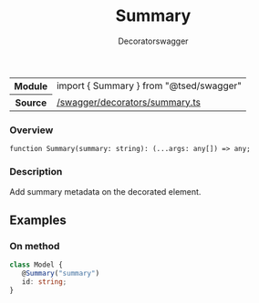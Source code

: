 
<header class="symbol-info-header"><h1 id="summary">Summary</h1><label class="symbol-info-type-label decorator">Decorator</label><label class="api-type-label swagger" title="swagger">swagger</label></header>
<!-- summary -->
<section class="symbol-info"><table class="is-full-width"><tbody><tr><th>Module</th><td><div class="lang-typescript"><span class="token keyword">import</span> { Summary }&nbsp;<span class="token keyword">from</span>&nbsp;<span class="token string">"@tsed/swagger"</span></div></td></tr><tr><th>Source</th><td><a href="https://github.com/Romakita/ts-express-decorators/blob/v4.10.1/src//swagger/decorators/summary.ts#L0-L0">/swagger/decorators/summary.ts</a></td></tr></tbody></table></section>
<!-- overview -->


### Overview


<pre><code class="typescript-lang ">function <span class="token function">Summary</span><span class="token punctuation">(</span>summary<span class="token punctuation">:</span> <span class="token keyword">string</span><span class="token punctuation">)</span><span class="token punctuation">:</span> <span class="token punctuation">(</span>...args<span class="token punctuation">:</span> <span class="token keyword">any</span><span class="token punctuation">[</span><span class="token punctuation">]</span><span class="token punctuation">)</span> => <span class="token keyword">any</span><span class="token punctuation">;</span></code></pre>


<!-- Parameters -->

<!-- Description -->


### Description

Add summary metadata on the decorated element.

## Examples
### On method

```typescript
class Model {
   @Summary("summary")
   id: string;
}
```

<!-- Members -->

